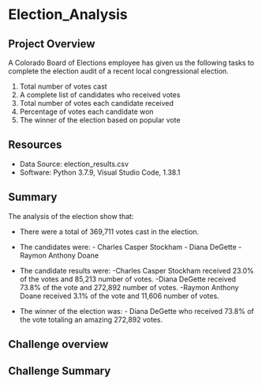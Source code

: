 # Election_Analysis

## Project Overview
A Colorado Board of Elections employee has given us the following tasks to complete the election audit of a recent local congressional election.

1.	Total number of votes cast
2.	A complete list of candidates who received votes
3.	Total number of votes each candidate received
4.	Percentage of votes each candidate won
5.	The winner of the election based on popular vote

## Resources
- Data Source: election_results.csv
- Software: Python 3.7.9, Visual Studio Code, 1.38.1

## Summary 
The analysis of the election show that:
- There were a total of 369,711 votes cast in the election.
- The candidates were:
          - Charles Casper Stockham
          - Diana DeGette
          - Raymon Anthony Doane
- The candidate results were:
          -Charles Casper Stockham received 23.0% of the votes and 85,213 number of votes.
          -Diana DeGette received 73.8% of the vote and 272,892 number of votes.
          -Raymon Anthony Doane received 3.1% of the vote and 11,606 number of votes.

- The winner of the election was:
          - Diana DeGette who received 73.8% of the vote totaling an amazing 272,892 votes.

## Challenge overview

## Challenge Summary
